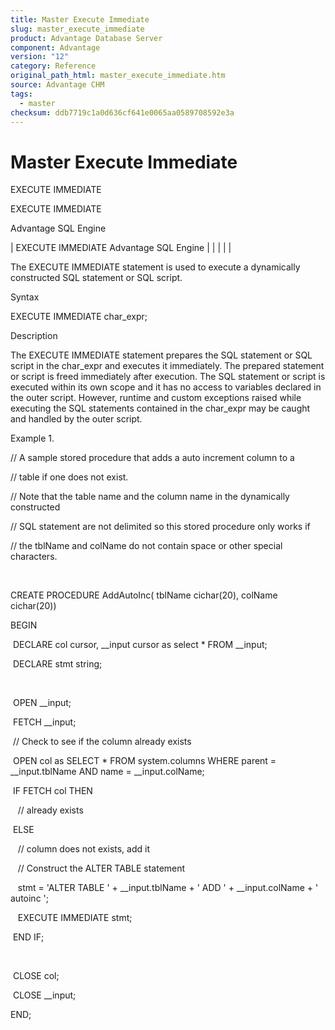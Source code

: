 ```yaml
---
title: Master Execute Immediate
slug: master_execute_immediate
product: Advantage Database Server
component: Advantage
version: "12"
category: Reference
original_path_html: master_execute_immediate.htm
source: Advantage CHM
tags:
  - master
checksum: ddb7719c1a0d636cf641e0065aa0589708592e3a
---
```


# Master Execute Immediate

EXECUTE IMMEDIATE

EXECUTE IMMEDIATE

Advantage SQL Engine

| EXECUTE IMMEDIATE  Advantage SQL Engine |  |  |  |  |

The EXECUTE IMMEDIATE statement is used to execute a dynamically constructed SQL statement or SQL script.

Syntax

EXECUTE IMMEDIATE char\_expr;

Description

The EXECUTE IMMEDIATE statement prepares the SQL statement or SQL script in the char\_expr and executes it immediately. The prepared statement or script is freed immediately after execution. The SQL statement or script is executed within its own scope and it has no access to variables declared in the outer script. However, runtime and custom exceptions raised while executing the SQL statements contained in the char\_expr may be caught and handled by the outer script.

Example 1.

// A sample stored procedure that adds a auto increment column to a

// table if one does not exist.

// Note that the table name and the column name in the dynamically constructed

// SQL statement are not delimited so this stored procedure only works if

// the tblName and colName do not contain space or other special characters.

 

CREATE PROCEDURE AddAutoInc( tblName cichar(20), colName cichar(20))

BEGIN

 DECLARE col cursor, \_\_input cursor as select \* FROM \_\_input;

 DECLARE stmt string;

 

 OPEN \_\_input;

 FETCH \_\_input;

 // Check to see if the column already exists

 OPEN col as SELECT \* FROM system.columns WHERE parent = \_\_input.tblName AND name = \_\_input.colName;

 IF FETCH col THEN

   // already exists

 ELSE

   // column does not exists, add it

   // Construct the ALTER TABLE statement

   stmt = 'ALTER TABLE ' + \_\_input.tblName + ' ADD ' + \_\_input.colName + ' autoinc ';

   EXECUTE IMMEDIATE stmt;

 END IF;

 

 CLOSE col;

 CLOSE \_\_input;    

END;
